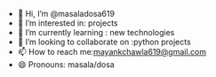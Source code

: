 - 👋 Hi, I’m @masaladosa619
- 👀 I’m interested in: projects
- 🌱 I’m currently learning : new technologies
- 💞️ I’m looking to collaborate on :python projects
- 📫 How to reach me:mayankchawla619@gmail.com
- 😄 Pronouns: masala/dosa
<!---
masaladosa619/masaladosa619 is a ✨ special ✨ repository because its `README.md` (this file) appears on your GitHub profile.
You can click the Preview link to take a look at your changes.
--->
